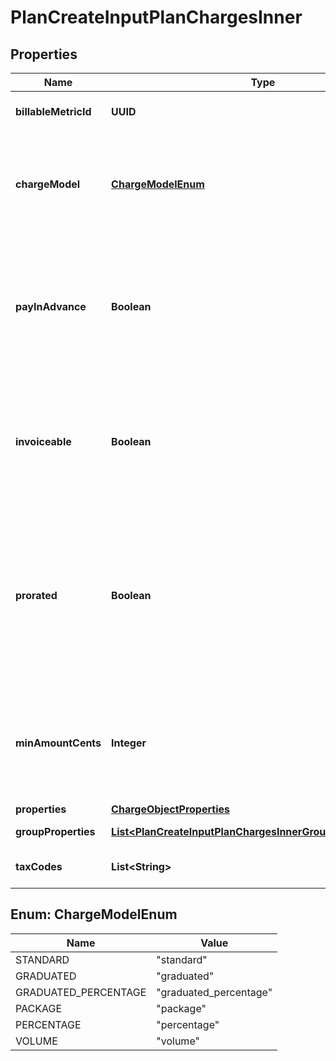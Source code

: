 

# PlanCreateInputPlanChargesInner


## Properties

| Name | Type | Description | Notes |
|------------ | ------------- | ------------- | -------------|
|**billableMetricId** | **UUID** | Unique identifier of the billable metric created by Lago. |  [optional] |
|**chargeModel** | [**ChargeModelEnum**](#ChargeModelEnum) | Specifies the pricing model used for the calculation of the final fee. It can be &#x60;standard&#x60;, &#x60;graduated&#x60;, &#x60;graduated_percentage&#x60; &#x60;package&#x60;, &#x60;percentage&#x60; or &#x60;volume&#x60;. |  [optional] |
|**payInAdvance** | **Boolean** | This field determines the billing timing for this specific usage-based charge. When set to &#x60;true&#x60;, the charge is due and invoiced immediately. Conversely, when set to false, the charge is due and invoiced at the end of each billing period. |  [optional] |
|**invoiceable** | **Boolean** | This field specifies whether the charge should be included in a proper invoice. If set to false, no invoice will be issued for this charge. You can only set it to &#x60;false&#x60; when &#x60;pay_in_advance&#x60; is &#x60;true&#x60;. |  [optional] |
|**prorated** | **Boolean** | Specifies whether a charge is prorated based on the remaining number of days in the billing period or billed fully.  - If set to &#x60;true&#x60;, the charge is prorated based on the remaining days in the current billing period. - If set to &#x60;false&#x60;, the charge is billed in full. - If not defined in the request, default value is &#x60;false&#x60;. |  [optional] |
|**minAmountCents** | **Integer** | The minimum spending amount required for the charge, measured in cents and excluding any applicable taxes. It indicates the minimum amount that needs to be charged for each billing period. |  [optional] |
|**properties** | [**ChargeObjectProperties**](ChargeObjectProperties.md) |  |  [optional] |
|**groupProperties** | [**List&lt;PlanCreateInputPlanChargesInnerGroupPropertiesInner&gt;**](PlanCreateInputPlanChargesInnerGroupPropertiesInner.md) | All charge information, sorted by groups. |  [optional] |
|**taxCodes** | **List&lt;String&gt;** | List of unique code used to identify the taxes. |  [optional] |



## Enum: ChargeModelEnum

| Name | Value |
|---- | -----|
| STANDARD | &quot;standard&quot; |
| GRADUATED | &quot;graduated&quot; |
| GRADUATED_PERCENTAGE | &quot;graduated_percentage&quot; |
| PACKAGE | &quot;package&quot; |
| PERCENTAGE | &quot;percentage&quot; |
| VOLUME | &quot;volume&quot; |




